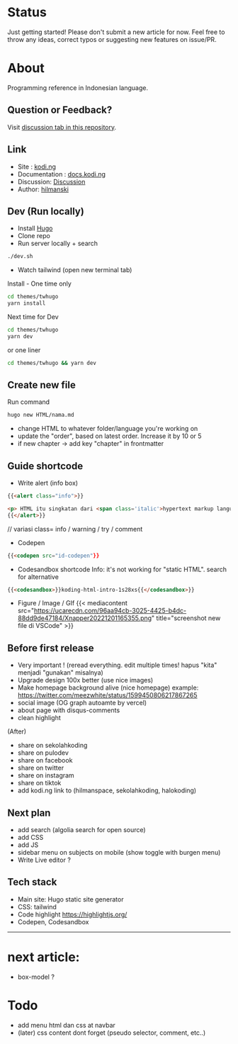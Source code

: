 
# Status

Just getting started! Please don't submit a new article for now. Feel free to throw any ideas, correct typos or suggesting new features on issue/PR.

# About

Programming reference in Indonesian language.

## Question or Feedback?
Visit [discussion tab in this repository](https://github.com/hilmanski/koding/discussions).

## Link

- Site : [kodi.ng](https://kodi.ng)
- Documentation : [docs.kodi.ng](https://docs.kodi.ng)
- Discussion: [Discussion](https://github.com/hilmanski/koding/discussions)
- Author: [hilmanski](https://hilman.space)  

## Dev (Run locally)

- Install [Hugo](https://gohugo.io/)
- Clone repo
- Run server locally + search

```bash
./dev.sh
```

- Watch tailwind (open new terminal tab)

Install - One time only 
```bash
cd themes/twhugo
yarn install
```

Next time for Dev
```bash
cd themes/twhugo
yarn dev
```

or one liner
```bash
cd themes/twhugo && yarn dev
```

##  Create new file

Run command
```bash
hugo new HTML/nama.md
```
- change HTML to whatever folder/language you're working on
- update the "order", based on latest order. Increase it by 10 or 5
- if new chapter -> add key "chapter" in frontmatter

## Guide shortcode

- Write alert (info box)

```html
{{<alert class="info">}}

<p> HTML itu singkatan dari <span class='italic'>hypertext markup language</span>.</p>
{{</alert>}}
```
// variasi class= info / warning / try / comment


- Codepen
```html
{{<codepen src="id-codepen"}}
```

- Codesandbox shortcode
  Info: it's not working for "static HTML". search for alternative
```html
{{<codesandbox>}}koding-html-intro-1s28xs{{</codesandbox>}}
```

- Figure / Image / GIf
{{< mediacontent src="https://ucarecdn.com/96aa94cb-3025-4425-b4dc-88dd9de47184/Xnapper20221201165355.png" title="screenshot new file di VSCode" >}}



## Before first release

- Very important ! (reread everything. edit multiple times! hapus "kita" menjadi "gunakan" misalnya)
- Upgrade design 100x better (use nice images)
- Make homepage background alive (nice homepage)
example: https://twitter.com/meezwhite/status/1599450806217867265
- social image (OG graph autoamte by vercel)
- about page with disqus-comments
- clean highlight

(After)   
- share on sekolahkoding
- share on pulodev  
- share on facebook
- share on twitter
- share on instagram
- share on tiktok
- add kodi.ng link to (hilmanspace, sekolahkoding, halokoding)

## Next plan

- add search (algolia search for open source)
- add CSS
- add JS
- sidebar menu on subjects on mobile (show toggle with burgen menu)
- Write Live editor ?

## Tech stack

- Main site: Hugo static site generator
- CSS: tailwind
- Code highlight https://highlightjs.org/
- Codepen, Codesandbox

---

# next article: 
- box-model ?

# Todo
- add menu html dan css at navbar
- (later) css content dont forget (pseudo selector, comment, etc..)
